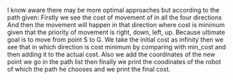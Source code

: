 I know aware there may be more optimal approaches but according to the path given:
Firstly we see the cost of movement of in all the four directions 
And then the movement will happen in that direction where cost is minimum given that the priority of movement is right, down, left, up.
Because ultimate goal is to move from point S to G.
We take the initial cost as infinity then we see that in which direction is cost minimum by comparing with min_cost and then adding it to the actual cost.
Also we add the coordinates of the new point we go in the path list then finally we print the coodinates of the robot of which the path he chooses and we print the final cost. 
